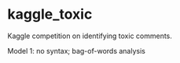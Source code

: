# kaggle_toxic
Kaggle competition on identifying toxic comments.

Model 1: no syntax; bag-of-words analysis

